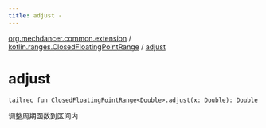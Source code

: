 ```yaml
---
title: adjust - 
---
```


[org.mechdancer.common.extension](../index.html) / [kotlin.ranges.ClosedFloatingPointRange](index.html) / [adjust](./adjust.html)

# adjust

`tailrec fun `[`ClosedFloatingPointRange`](https://kotlinlang.org/api/latest/jvm/stdlib/kotlin.ranges/-closed-floating-point-range/index.html)`<`[`Double`](https://kotlinlang.org/api/latest/jvm/stdlib/kotlin/-double/index.html)`>.adjust(x: `[`Double`](https://kotlinlang.org/api/latest/jvm/stdlib/kotlin/-double/index.html)`): `[`Double`](https://kotlinlang.org/api/latest/jvm/stdlib/kotlin/-double/index.html)

调整周期函数到区间内

